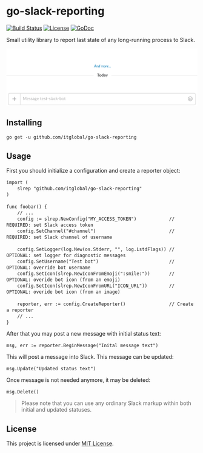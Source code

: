 go-slack-reporting
==================

[![Build Status](https://travis-ci.org/ITGlobal/go-slack-reporting.svg?branch=master)](https://travis-ci.org/itglobal/go-slack-reporting)
[![License](https://img.shields.io/github/license/mashape/apistatus.svg?style=flat-square)](LICENSE)
[![GoDoc](https://godoc.org/github.com/itglobal/go-slack-reporting?status.png)](https://godoc.org/github.com/itglobal/go-slack-reporting)

Small utility library to report last state of any long-running process to Slack.

![](demo.gif)

Installing
----------

```shell
go get -u github.com/itglobal/go-slack-reporting
```

Usage
-----

First you should initialize a configuration and create a reporter object:

```golang
import (
    slrep "github.com/itglobal/go-slack-reporting"
)

func foobar() {
    // ...
    config := slrep.NewConfig("MY_ACCESS_TOKEN")            // REQUIRED: set Slack access token
    config.SetChannel("#channel")                           // REQUIRED: set Slack channel of username

    config.SetLogger(log.New(os.Stderr, "", log.LstdFlags)) // OPTIONAL: set logger for diagnostic messages
    config.SetUsername("Test bot")                          // OPTIONAL: override bot username
    config.SetIcon(slrep.NewIconFromEmoji(":smile:"))       // OPTIONAL: overide bot icon (from an emoji)
    config.SetIcon(slrep.NewIconFromURL("ICON_URL"))        // OPTIONAL: overide bot icon (from an image)

    reporter, err := config.CreateReporter()                // Create a reporter
    // ...
}
```

After that you may post a new message with initial status text:

```golang
msg, err := reporter.BeginMessage("Inital message text")
```

This will post a message into Slack. This message can be updated:

```golang
msg.Update("Updated status text")
```

Once message is not needed anymore, it may be deleted:

```golang
msg.Delete()
```

> Please note that you can use any ordinary Slack markup within both initial and updated statuses.

License
-------

This project is licensed under [MIT License](LICENSE).
